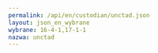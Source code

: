 ```yaml
---
permalink: /api/en/custodian/unctad.json
layout: json_en_wybrane
wybrane: 16-4-1,17-1-1
nazwa: unctad
---
```

